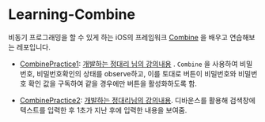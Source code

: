 # Learning-Combine

비동기 프로그래밍을 할 수 있게 하는 iOS의 프레임워크 [Combine](https://developer.apple.com/documentation/combine) 을 배우고 연습해보는 레포입니다.

- [CombinePractice1](https://github.com/dmsgk/Learning-Combine/tree/main/CombinePractice1):  [개발하는 정대리 님의 강의내용](https://www.youtube.com/watch?v=wkTIgWFmYQ4&list=PLgOlaPUIbynpImNwbRY9L1ZQ0h_fH34Ox&index=2) . `Combine` 을 사용하여 비밀번호, 비밀번호확인의 상태를 observe하고, 이를 토대로 버튼이 비밀번호와 비밀번호 확인 값을 구독하여 같을 경우에만 버튼을 활성화하도록 함. 

- [CombinePractice2](https://github.com/dmsgk/Learning-Combine/tree/main/CombinePractice2): [개발하는 정대리님의 강의내용](https://www.youtube.com/watch?v=X8bg9ZLgKBQ&list=PLgOlaPUIbynpImNwbRY9L1ZQ0h_fH34Ox&index=3). 디바운스를 활용해 검색창에 텍스트를 입력한 후 1초가 지난 후에 입력한 내용을 보여줌.
